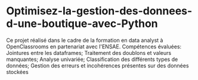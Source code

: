 # Optimisez-la-gestion-des-donnees-d-une-boutique-avec-Python
Ce projet réalisé dans le cadre de la formation en data analyst à OpenClassrooms en partenariat avec l'ENSAE. Compétences évaluées: Jointures entre les dataframes; Traitement des doublons et valeurs manquantes;  Analyse univariée; Classification des différents types de données; Gestion des erreurs et incohérences présentes sur des données stockées
